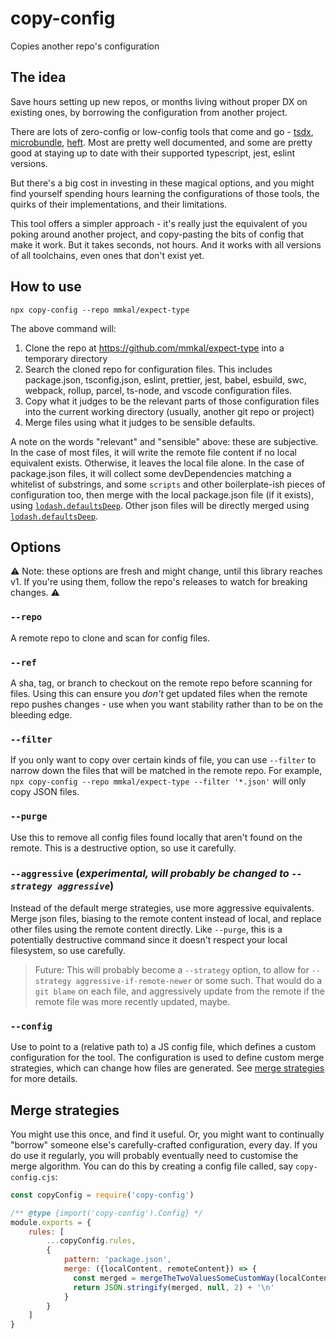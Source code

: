 # copy-config

Copies another repo's configuration

## The idea

Save hours setting up new repos, or months living without proper DX on existing ones, by borrowing the configuration from another project.

There are lots of zero-config or low-config tools that come and go - [tsdx](https://npmjs.com/package/tsdx), [microbundle](https://www.npmjs.com/package/microbundle), [heft](https://rushstack.io/pages/heft/overview). Most are pretty well documented, and some are pretty good at staying up to date with their supported typescript, jest, eslint versions.

But there's a big cost in investing in these magical options, and you might find yourself spending hours learning the configurations of those tools, the quirks of their implementations, and their limitations.

This tool offers a simpler approach - it's really just the equivalent of you poking around another project, and copy-pasting the bits of config that make it work. But it takes seconds, not hours. And it works with all versions of all toolchains, even ones that don't exist yet.

## How to use

```
npx copy-config --repo mmkal/expect-type
```

The above command will:

1. Clone the repo at https://github.com/mmkal/expect-type into a temporary directory
1. Search the cloned repo for configuration files. This includes package.json, tsconfig.json, eslint, prettier, jest, babel, esbuild, swc, webpack, rollup, parcel, ts-node, and vscode configuration files.
1. Copy what it judges to be the relevant parts of those configuration files into the current working directory (usually, another git repo or project)
1. Merge files using what it judges to be sensible defaults.

A note on the words "relevant" and "sensible" above: these are subjective. In the case of most files, it will write the remote file content if no local equivalent exists. Otherwise, it leaves the local file alone. In the case of package.json files, it will collect some devDependencies matching a whitelist of substrings, and some `scripts` and other boilerplate-ish pieces of configuration too, then merge with the local package.json file (if it exists), using [`lodash.defaultsDeep`](https://lodash.com/docs/4.17.15#defaultsDeep). Other json files will be directly merged using [`lodash.defaultsDeep`](https://lodash.com/docs/4.17.15#defaultsDeep).

## Options

⚠️ Note: these options are fresh and might change, until this library reaches v1. If you're using them, follow the repo's releases to watch for breaking changes. ⚠️

### `--repo`

A remote repo to clone and scan for config files.

### `--ref`

A sha, tag, or branch to checkout on the remote repo before scanning for files. Using this can ensure you _don't_ get updated files when the remote repo pushes changes - use when you want stability rather than to be on the bleeding edge.

### `--filter`

If you only want to copy over certain kinds of file, you can use `--filter` to narrow down the files that will be matched in the remote repo. For example, `npx copy-config --repo mmkal/expect-type --filter '*.json'` will only copy JSON files.

### `--purge`

Use this to remove all config files found locally that aren't found on the remote. This is a destructive option, so use it carefully.

### `--aggressive` (_experimental, will probably be changed to `--strategy aggressive`_)

Instead of the default merge strategies, use more aggressive equivalents. Merge json files, biasing to the remote content instead of local, and replace other files using the remote content directly. Like `--purge`, this is a potentially destructive command since it doesn't respect your local filesystem, so use carefully.

>Future: This will probably become a `--strategy` option, to allow for `--strategy aggressive-if-remote-newer` or some such. That would do a `git blame` on each file, and aggressively update from the remote if the remote file was more recently updated, maybe.

### `--config`

Use to point to a (relative path to) a JS config file, which defines a custom configuration for the tool. The configuration is used to define custom merge strategies, which can change how files are generated. See [merge strategies](#merge-strategies) for more details.

## Merge strategies

You might use this once, and find it useful. Or, you might want to continually "borrow" someone else's carefully-crafted configuration, every day. If you do use it regularly, you will probably eventually need to customise the merge algorithm. You can do this by creating a config file called, say `copy-config.cjs`:

```js
const copyConfig = require('copy-config')

/** @type {import('copy-config').Config} */
module.exports = {
    rules: [
        ...copyConfig.rules,
        {
            pattern: 'package.json',
            merge: ({localContent, remoteContent}) => {
              const merged = mergeTheTwoValuesSomeCustomWay(localContent, remoteContent)
              return JSON.stringify(merged, null, 2) + '\n'
            }
        }
    ]
}
```
